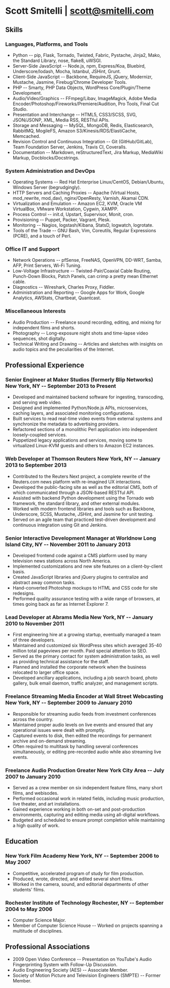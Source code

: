 # Scott Smitelli | <scott@smitelli.com>

## Skills

### Languages, Platforms, and Tools
* Python -- pip, Flask, Tornado, Twisted, Fabric, Pystache, Jinja2, Mako, the Standard Library, nose, flake8, uWSGI.
* Server-Side JavaScript -- Node.js, npm, Express/Koa, Bluebird, Underscore/lodash, Mocha, Istanbul, JSHint, Grunt.
* Client-Side JavaScript -- Backbone, RequireJS, jQuery, Modernizr, Mustache, Jasmine, Firebug/Chrome Developer Tools.
* PHP -- Smarty, PHP Data Objects, WordPress Core/Plugin/Theme Development.
* Audio/Video/Graphics -- FFmpeg/Libav, ImageMagick, Adobe Media Encoder/Photoshop/Fireworks/Premiere/Audition, Pro Tools, Final Cut Studio.
* Presentation and Interchange -- HTML5, CSS3/SCSS, SVG, JSON/JSONP, XML, Media RSS, RESTful APIs.
* Storage and Messaging -- MySQL, MongoDB, Redis, Elasticsearch, RabbitMQ, MogileFS, Amazon S3/Kinesis/RDS/ElastiCache, Memcached.
* Revision Control and Continuous Integration -- Git (GitHub/GitLab), Team Foundation Server, Jenkins, Travis CI, Coveralls.
* Documentation -- Markdown, reStructuredText, Jira Markup, MediaWiki Markup, Docblocks/Docstrings.

### System Administration and DevOps
* Operating Systems -- Red Hat Enterprise Linux/CentOS, Debian/Ubuntu, Windows Server (begrudgingly).
* HTTP Servers and Caching Proxies -- Apache (Virtual Hosts, mod\_rewrite, mod\_dav), nginx/OpenResty, Varnish, Akamai CDN.
* Virtualization and Emulation -- Amazon EC2, KVM, Oracle VM VirtualBox, VMware Workstation, Cygwin, XAMPP.
* Process Control -- init.d, Upstart, Supervisor, Monit, cron.
* Provisioning -- Puppet, Packer, Vagrant, Plesk.
* Monitoring -- Nagios, logstash/Kibana, StatsD, logwatch, logrotate.
* Tools of the Trade -- GNU Bash, Vim, Coreutils, Regular Expressions (PCRE), and a touch of Perl.

### Office IT and Support
* Network Operations -- pfSense, FreeNAS, OpenVPN, DD-WRT, Samba, AFP, Print Servers, Wi-Fi Tuning.
* Low-Voltage Infrastructure -- Twisted-Pair/Coaxial Cable Routing, Punch-Down Blocks, Patch Panels, can crimp a pretty mean Ethernet cable.
* Diagnostics -- Wireshark, Charles Proxy, Fiddler.
* Administration and Reporting -- Google Apps for Work, Google Analytics, AWStats, Chartbeat, Quantcast.

### Miscellaneous Interests
* Audio Production -- Freelance sound recording, editing, and mixing for independent films and shorts.
* Photography -- Long-exposure night shots and time-lapse video sequences, shot digitally.
* Technical Writing and Drawing -- Articles and sketches with insights on audio topics and the peculiarities of the Internet.

## Professional Experience

### Senior Engineer at Maker Studios (formerly Blip Networks) <span class="details">New York, NY -- September 2013 to Present</span>
* Developed and maintained backend software for ingesting, transcoding, and serving web video.
* Designed and implemented Python/Node.js APIs, microservices, caching layers, and associated monitoring configurations.
* Built services to read real-time video events from external systems and synchronize the metadata to advertising providers.
* Refactored sections of a monolithic Perl application into independent loosely-coupled services.
* Puppetized legacy applications and services, moving some to virtualized Linux-KVM guests and others to Amazon EC2 instances.

### Web Developer at Thomson Reuters <span class="details">New York, NY -- January 2013 to September 2013</span>
* Contributed to the Reuters Next project, a complete rewrite of the Reuters.com news platform with re-imagined UX interactions.
* Developed the public-facing site as well as the editorial CMS, both of which communicated through a JSON-based RESTful API.
* Assisted with backend Python development using the Tornado web framework, the standard library, and other external modules.
* Worked with modern frontend libraries and tools such as Backbone, Underscore, SCSS, Mustache, JSHint, and Jasmine for unit testing.
* Served on an agile team that practiced test-driven development and continuous integration using Git and Jenkins.

### Senior Interactive Development Manager at Worldnow <span class="details">Long Island City, NY -- November 2011 to January 2013</span>
* Developed frontend code against a CMS platform used by many television news stations across North America.
* Implemented customizations and new site features on a client-by-client basis.
* Created JavaScript libraries and jQuery plugins to centralize and abstract away common tasks.
* Hand-converted Photoshop mockups to HTML and CSS code for site redesigns.
* Performed quality assurance testing with a wide range of browsers, at times going back as far as Internet Explorer 7.

### Lead Developer at Abrams Media <span class="details">New York, NY -- January 2010 to November 2011</span>
* First engineering hire at a growing startup, eventually managed a team of three developers.
* Maintained and customized six WordPress sites which averaged 35-40 million total pageviews per month. Paid special attention to SEO.
* Served as the primary contact for system administration tasks, as well as providing technical assistance for the staff.
* Planned and installed the corporate network when the business relocated to larger office space.
* Developed ancillary applications, including a job search board, photo gallery, bulk email daemon, traffic analyzer, and management scripts.

### Freelance Streaming Media Encoder at Wall Street Webcasting <span class="details">New York, NY -- September 2009 to January 2010</span>
* Responsible for streaming audio feeds from investment conferences across the country.
* Maintained proper audio levels on live events and ensured that any operational issues were dealt with promptly.
* Captured events to disk, then edited the recordings for permanent archive and on-demand streaming.
* Often required to multitask by handling several conferences simultaneously, or editing pre-recorded audio while also streaming live events.

### Freelance Audio Production <span class="details">Greater New York City Area -- July 2007 to January 2010</span>
* Served as a crew member on six independent feature films, many short films, and webisodes.
* Performed occasional work in related fields, including music production, live theater, and art installations.
* Gained experience working in both on-set and post-production environments, capturing and editing media using all-digital workflows.
* Budgeted and scheduled to ensure prompt completion while maintaining a high quality of work.

## Education

### New York Film Academy <span class="details">New York, NY -- September 2006 to May 2007</span>
* Competitive, accelerated program of study for film production.
* Produced, wrote, directed, and edited several short films.
* Worked in the camera, sound, and editorial departments of other students' films.

### Rochester Institute of Technology <span class="details">Rochester, NY -- September 2004 to May 2006</span>
* Computer Science Major.
* Member of Computer Science House -- Worked on projects spanning a multitude of disciplines.

## Professional Associations
* 2009 Open Video Conference -- Presentation on YouTube's Audio Fingerprinting System with Follow-Up Discussion.
* Audio Engineering Society (AES) -- Associate Member.
* Society of Motion Picture and Television Engineers (SMPTE) -- Former Member.
